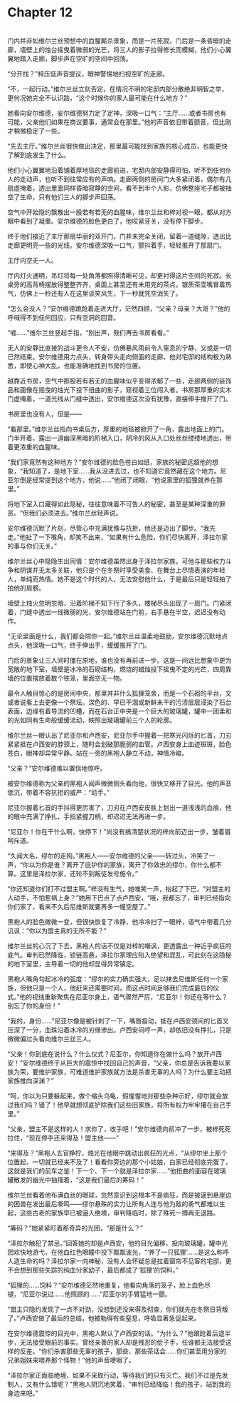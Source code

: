 # Chapter 12

<br>
门内并非如维尔兰丝预想中的血腥厮杀景象，而是一片死寂。门后是一条昏暗的走廊，墙壁上的烛台摇曳着微弱的光芒，将三人的影子拉得修长而模糊，他们小心翼翼地踏入走廊，脚步声在空旷的空间中回荡。

“分开找？”梓压低声音提议，眼神警惕地扫视空旷的走廊。

“不，一起行动。”维尔兰丝立刻否定，在情况不明的宅邸内部分散绝非明智之举，更何况她完全不认识路，“这个时候你的家人最可能在什么地方？”

她看向安尔维德，安尔维德努力定了定神，深吸一口气：“主厅……或者书房也有可能，父亲他们如果在商议要事，通常会在那里。”他的声音依旧带着颤音，但比刚才稍微稳定了一些。

“先去主厅。”维尔兰丝很快做出决定，那里最可能找到家族的核心成员，也能更快了解到底发生了什么。

他们小心翼翼地沿着铺着厚地毯的走廊前进，宅邸内部安静得可怕，听不到任何仆人的走动声，也听不到往常应有的声响。走廊两侧的房间门大多紧闭着，偶尔有几扇虚掩着，透出里面同样昏暗寂静的空间，看不到半个人影，仿佛整座宅子都被抽空了生命，只有他们三人的脚步声回荡。

空气中开始隐约飘散出一股若有若无的血腥味，维尔兰丝和梓对视一眼，都从对方眼中看到了凝重。安尔维德的脸色更白了，他咬紧牙关，没有停下脚步。

终于他们接近了主厅那扇华丽的双开门，门并未完全关闭，留着一道缝隙，透出比走廊更明亮一些的光线。安尔维德深吸一口气，颤抖着手，轻轻推开了那扇门。

主厅内空无一人。

厅内灯火通明，吊灯将每一处角落都照得清晰可见，却更衬得这片空间的死寂。长桌旁的高背椅摆放得整整齐齐，桌面上甚至还有未用完的茶点，银质茶壶嘴冒着热气，仿佛上一秒还有人在这里谈笑风生，下一秒就凭空消失了。

“怎么会没人？”安尔维德踉跄着走进大厅，茫然四顾，“父亲？母亲？大哥？”他的呼喊得不到任何回应，只有空洞的回音。

“嘘……”维尔兰丝竖起手指，“别出声，我们再去书房看看。”

无人的安静比直接的战斗更令人不安，仿佛暴风雨前令人窒息的宁静，又或是一切已然结束。安尔维德用力点头，转身带头走向侧面的走廊，他对宅邸的结构极为熟悉，即使心神大乱，也能准确地找到书房的位置。

越靠近书房，空气中那股若有若无的血腥味似乎变得浓郁了一些，走廊两侧的装饰品和画像在摇曳的烛光下投下扭曲的影子，窥视着三位闯入者。书房那厚重的实木门虚掩着，一道光线从门缝中透出，安尔维德这次没有犹豫，直接伸手推开了门。

书房里也没有人，但是——

“看那里。”维尔兰丝指向书桌后方，厚重的地毯被掀开了一角，露出地面上的门。门半开着，露出一道幽深黑暗的阶梯入口，阴冷的风从入口处丝丝缕缕地透出，带着更浓重的血腥味。

“我们家竟然有这种地方？”安尔维德的脸色苍白如纸，家族的秘密远超他的想象，“我知道了，是地下室……我从没进去过，也不知道它竟然藏在这个地方。尼亚尔倒是经常提到这个地方，他说……”他闭了闭眼，“他说家里的狐狸就养在那里。”

将地下室入口藏得如此隐秘，往往意味着不可告人的秘密，甚至是某种深重的罪恶。“但我们必须进去。”维尔兰丝轻声说。

安尔维德沉默了片刻，尽管心中充满犹豫与抗拒，他还是迈出了脚步。“我先走。”他扯了一下嘴角，却笑不出来，“如果有什么危险，你们尽快离开，泽拉尔家的事与你们无关。”

维尔兰丝心中隐隐生出同情：安尔维德虽然出身于泽拉尔家族，可他与那些权力斗争和阴谋并无太多关联，他只是个在冬祭时享受美食、在舞台上尽情表演的年轻人，单纯而热情。她不是这个时代的人，无法安慰他什么，于是最后只是轻轻拍了拍他的肩膀。

墙壁上烛火忽明忽暗，沿着阶梯不知下行了多久，楼梯尽头出现了一扇门。门紧闭着，门缝中透出一线微弱的光，安尔维德站在门前，右手悬在半空，迟迟没有动作。

“无论里面是什么，我们都会陪你一起。”维尔兰丝温柔地鼓励，安尔维德沉默地点点头，他深吸一口气，终于伸出手，缓缓推开了门。

门后的景象让三人同时僵在原地，谁也没有再前进一步。这是一间远比想象中更为宽敞的地下室，墙壁是冰冷的石砌结构，燃烧的蜡烛投下摇曳不定的光芒，四周靠墙的位置摆放着数个铁笼，里面空无一物。

最令人触目惊心的是房间中央，那里并非什么狐狸笼舍，而是一个石砌的平台，又或者说看上去更像一个祭坛。深色的、早已干涸或新鲜未干的污渍层层浸染了石台表面，边缘有着导流的凹槽，而在石台正中央是一个巨大的玻璃罐，罐中一团柔和的光如同有生命般缓缓流动，映照出玻璃罐前三个人的轮廓。

维尔兰丝一眼认出了尼亚尔和卢西安，尼亚尔手中握着一把寒光闪烁的匕首，刀刃紧紧抵在卢西安的脖颈上，随时会划破那脆弱的血管。卢西安身上血迹斑斑，脸色苍白，眼神却异常平静。站在一旁的黑袍人静立不动，神情冷峻。

“父亲？”安尔维德难以置信地惊呼。

被安尔维德称为父亲的黑袍人闻声微微侧头看向他，很快又移开了目光。他的声音低沉，带着不容抗拒的威严：“动手。”

尼亚尔握着匕首的手抖得更厉害了，刀刃在卢西安皮肤上划出一道浅浅的血痕，他的眼中充满了挣扎，手指紧握刀柄，却迟迟无法再进一步。

“尼亚尔！你在干什么啊，快停下！”尚没有搞清楚状况的梓向前迈出一步，皱着眉呵斥道。

“久闻大名，缪尔的走狗。”黑袍人——安尔维德的父亲——转过头，冷笑了一声，“你以为你是谁？离开了庇护你的家族，离开了你效忠的缪尔，你什么都不算。这里是泽拉尔家，还轮不到叛徒发号施令。”

“你还知道你们打不过盟主啊。”梓没有生气，她嗤笑一声，抬起了下巴，“对盟主的人动手，不怕惹祸上身？”她用下巴点了点卢西安，“哦，我都忘了，审判已经指向你们家了，看来不久后尼维斯就要再多一幢空屋了。”

黑袍人的脸色微微一变，但很快恢复了冷静，他冷冷扫了一眼梓，语气中带着几分讥讽：“你以为盟主真的无所不能？”

维尔兰丝的心沉了下去，黑袍人的话不仅是对梓的嘲讽，更透露出一种近乎疯狂的底气。审判已然降临，锁链高悬，泽拉尔家理应陷入绝望和混乱，可此刻在这隐秘的地下室里，主导着一切的他却显得异常镇定。

黑袍人嘴角勾起冰冷的弧度：“缪尔的实力确实强大，足以抹去尼维斯任何一个家族，但他只是一个人，他赶来还需要时间，而这点时间足够我们完成最后的仪式。”他的视线重新聚焦在尼亚尔身上，语气骤然严厉，“尼亚尔！你还在等什么？别忘了你的身份！”

“我的，身份……”尼亚尔像是被针刺了一下，嘴唇翕动，抵在卢西安颈间的匕首又压深了一分，血珠沿着冰冷的刃缘渗出。卢西安闷哼一声，却依旧没有挣扎，只是微微偏过头看向维尔兰丝三人。

“父亲！你到底在说什么？什么仪式？尼亚尔，你知道你在做什么吗？放开卢西安！”安尔维德终于从巨大的震惊中找回自己的声音，“父亲，你总是告诉我要以家族为荣，要维护家族，可难道维护家族就方法是杀害无辜的人吗？为什么要主动把家族推向深渊？”

“呵，你以为只要躲起来，做个缩头乌龟，假惺惺地对那些杂种示好，缪尔就会放过我们吗？错了！他早就想彻底铲除我们这些旧家族，将所有权力牢牢攥在自己手里。”

“父亲，盟主不是这样的人！求你了，收手吧！”安尔维德向前冲了一步，被梓死死拉住，“现在停手还来得及！盟主他——”

“来得及？”黑袍人五官狰狞，烛光在他眼中跳动出疯狂的光点，“从缪尔坐上那个位置起，一切就已经来不及了！看看你旁边的那个小姑娘，白家已经彻底完蛋了，这就是我们的前车之鉴！下一个、下一个就是泽拉尔家……”他扭曲的面容在玻璃罐散发的幽光中抽搐着，“这是我们最后的筹码！”

维尔兰丝看着他布满血丝的眼球，忽然意识到这根本不是疯狂，而是被逼到悬崖边的困兽在发出最后嘶鸣——缪尔悬殊的实力让所有人连与他为敌的勇气都难以生起，这些古老的家族早已被逼入绝境，审判降临时，除了殊死一搏再无退路。

“筹码？”她紧紧盯着那奇异的光团，“那是什么？”

“泽拉尔触犯了禁忌。”回答她的却是卢西安，他的目光偏移，投向玻璃罐，罐中光团欢快地游弋，在他血红色眼瞳中投下粼粼波光，“‘养了一只狐狸’……是这么称呼人造生命的吗？泽拉尔家一向神秘，没有人会怀疑总是拉着窗帘不见客的宅邸，更不会想到那些失踪的纯血分家幼子，最后都成了‘狐狸’的饲料。”

“狐狸的……饲料？”安尔维德茫然地重复，他看向角落的笼子，脸上血色尽褪，“尼亚尔说过……他照顾的……”尼亚尔的手臂猛地一颤。

“盟主只隐约发现了一点不对劲，没想到还没来得及彻查，你们就先在冬祭日背叛了。”卢西安做了最后的总结，他被勒得有些窒息，呼吸显著急促起来。

在安尔维德震惊的目光中，黑袍人默认了卢西安的话。“为什么？”他踉跄着后退半步，无法接受眼前的事实。曾经亲善的家人却是残忍的侩子手，任谁都无法接受这样的反差。“你们杀害那些无辜的孩子，那些、那些茶话会……你们甚至用分家的兄弟姐妹来喂养那个怪物！”他的声音哽咽了。

“泽拉尔家正面临绝境，如果不采取行动，等待我们的只有灭亡。我们不过是先发制人，又有什么错呢？”黑袍人阴沉地笑着，“审判已经降临！我的孩子，站到我的身边来吧。”
